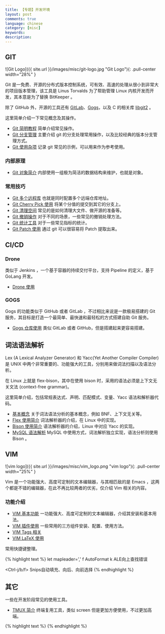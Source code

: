 ```yaml
---
title: 【专题】开发环境
layout: post
comments: true
language: chinese
category: [misc]
keywords:
description:
---
```


<!-- more -->

## GIT

![Git Logo]({{ site.url }}/images/misc/git-logo.jpg "Git Logo"){: .pull-center width="28%" }

Git 是一免费、开源的分布式版本控制系统，可有效、高速的处理从很小到非常大的项目版本管理，该工具是 Linus Torvalds 为了帮助管理 Linux 内核开发而开发，其本意是为了替换 BitKeeper 。

除了 GitHub 外，开源的工具还有 [GitLab](https://about.gitlab.com/)、[Gogs](https://gogs.io/)，以及 C 的相关库 [libgit2](https://github.com/libgit2/libgit2) 。

这里简单介绍一下常见概念及其操作。

* [Git 简明教程](/post/git-simple-guide.html) 简单介绍常见操作。
* [Git 分支管理](/post/git-branch-model.html) 主要介绍 git 的分支处理常用操作，以及比较经典的版本分支管理方式。
* [Git 使用杂项](/post/git-tips.html) 记录 git 常见的示例，可以用来作为参考使用。

### 内部原理

* [Git 对象简介](/post/git-internal-object-introduce.html) 内部使用一组极为简洁的数据结构来维护，也就是对象。

### 常用技巧

* [Git 多个远程库](/post/git-multi-remote-repos.html) 也就是同时配置多个远端仓库地址。
* [Git Cherry Pick 使用](/post/git-cherry-pick-introduce.html) 将某个分值的提交到其它的分支上。
* [Git 清理空间](/post/git-cleanup-method-introduce.html) 常见的是如何清理大文件、做开源的准备等。
* [Git 撤销操作](/post/git-cancel-reset-operation-introduce.html) 对于不同的场景，一些常见的撤销处理方法。
* [Git 统计工具](/post/git-some-statistic-commands-and-tools-introduce.html) 对于一些常见指标的统计。
* [Git Patch 使用](/post/git-some-basic-patch-comand-usage.html) 通过 git 可以很容易将 Patch 提取出来。

## CI/CD

### Drone

类似于 Jenkins ，一个基于容器的持续交付平台，支持 Pipeline 的定义，基于 GoLang 开发。

* [Drone 使用](/post/linux-cicd-drone-tools-introduce.html)

### GOGS

Gogs 的功能类似于 GitHub 或者 GitLab ，不过相比来说是一款极易搭建的 Git 服务，其目标是打造一个最简单、最快速和最轻松的方式搭建自助 Git 服务。

* [Gogs 仓库使用](/post/linux-git-gogs-introduce.html) 类似 GitLab 或者 GitHub，但是搭建起来更容易搭建。

<!--
BuildBot  一个自动化CI/CD的平台
-->

## 词法语法解析

Lex (A Lexical Analyzer Generator) 和 Yacc(Yet Another Compiler Compiler) 是 UNIX 中两个非常重要的、功能强大的工具，分别用来做词法扫描以及语法分析。

在 Linux 上就是 flex-bison，其中在使用 bison 时，采用的语法必须是上下文无关文法 (context-free grammar)。

这里简单介绍，包括常规表达式、声明、匹配模式、变量、Yacc 语法和解析器代码。

* [基本概念](/post/program-lexical-basic-introduce.html) 关于词法语法分析的基本概念，例如 BNF、上下文无关等。
* [Flex 使用简介](/post/program-concept-lexical-flex-introduce.html) 词法解析器的介绍，在 Linux 中的实现。
* [Bison 使用简介](/post/program-concept-syntax-bison-introduce.html) 语法解析器的介绍，Linux 中对应 Yacc 的实现。
* [MySQL 语法解析](/post/mysql-parser.html) MySQL 中使用方式，词法解析独立实现，语法分析则使用 Bison 。

## VIM

![vim logo]({{ site.url }}/images/misc/vim_logo.png "vim logo"){: .pull-center width="25%" }

Vim 是一个功能强大、高度可定制的文本编辑器，与其相匹敌的是 Emacs ，这两个都是不错的编辑器，在此不再比较两者的优劣，仅介绍 Vim 相关的内容。

### 功能介绍

* [VIM 基本功能](/post/linux-vim-introduce.html) 一功能强大、高度可定制的文本编辑器，介绍其安装和基本用法。
* [VIM 插件使用](/post/linux-vim-third-plugins-introduce.html) 一些常用的三方组件安装、配置、使用方法。
* [VIM Tags 相关](/post/linux-vim-third-plugins-tags-stuff-introduce.html)
* [VIM LaTeX 使用](/post/linux-vim-latex-snippets-introduce.html)

常用快捷键整理。

{% highlight text %}
let mapleader=','
<Leader>f              AutoFormat
<Leader>k              ALE向上查找错误

<Ctrl-j/b/f>           Snips自动填充、向后、向前选择
{% endhighlight %}

## 其它

一些在开发阶段常见的使用工具。

* [TMUX 简介](/post/tmux-introduce.html) 终端复用工具，类似 screen 但是更加方便使用，不过更加高端。

{% highlight text %}
{% endhighlight %}
